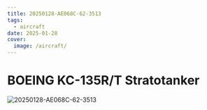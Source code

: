 ```yaml
---
title: 20250128-AE068C-62-3513
tags:
  - aircraft
date: 2025-01-28
cover:
  image: /aircraft/
---
```


# BOEING KC-135R/T Stratotanker

![20250128-AE068C-62-3513](/aircraft/20250128-AE068C-62-3513.jpg)